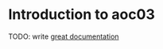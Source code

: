 # Introduction to aoc03

TODO: write [great documentation](http://jacobian.org/writing/what-to-write/)
